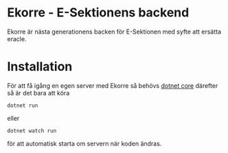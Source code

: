 # Ekorre - E-Sektionens backend

Ekorre är nästa generationens backen för E-Sektionen
med syfte att ersätta eracle.

# Installation
För att få igång en egen server med Ekorre så behövs [dotnet core](https://dotnet.microsoft.com/download/dotnet-core)
därefter så är det bara att köra

```
dotnet run
```

eller

```
dotnet watch run
```

för att automatisk starta om servern när koden ändras.